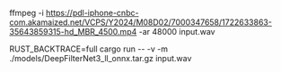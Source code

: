 




ffmpeg -i https://pdl-iphone-cnbc-com.akamaized.net/VCPS/Y2024/M08D02/7000347658/1722633863-35643859315-hd_MBR_4500.mp4 -ar 48000 input.wav


RUST_BACKTRACE=full cargo run -- -v -m ./models/DeepFilterNet3_ll_onnx.tar.gz input.wav